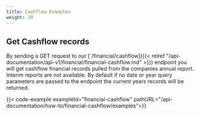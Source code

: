 ```yaml
---
title: Cashflow Examples
weight: 20
---
```


## Get Cashflow records
By sending a GET request to our [`/financial/cashflow]({{< relref "/api-documentation/api-v1/financial/financial-cashflow.md" >}}) endpoint you
will get cashflow financial records pulled from the companies annual report. Interim reports are not available. By default if no date or year
query parameters are passed to the endpoint the current years records will be returned.

{{< code-example exampleId="financial-cashflow" pathURL="/api-documentation/how-to/financial-cashflow/examples">}}

